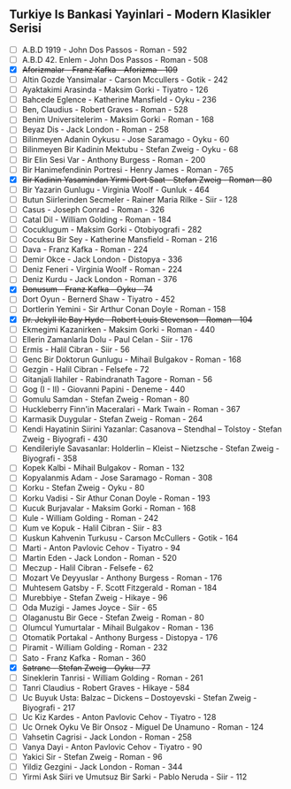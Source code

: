 ## Turkiye Is Bankasi Yayinlari - Modern Klasikler Serisi

* [ ] A.B.D 1919 - John Dos Passos - Roman - 592
* [ ] A.B.D 42. Enlem - John Dos Passos - Roman - 508
* [x] ~~Aforizmalar - Franz Kafka - Aforizma - 109~~
* [ ] Altin Gozde Yansimalar - Carson Mccullers - Gotik - 242
* [ ] Ayaktakimi Arasinda - Maksim Gorki - Tiyatro - 126
* [ ] Bahcede Eglence - Katherine Mansfield - Oyku - 236
* [ ] Ben, Claudius - Robert Graves - Roman - 528
* [ ] Benim Universitelerim - Maksim Gorki - Roman - 168
* [ ] Beyaz Dis - Jack London - Roman - 258
* [ ] Bilinmeyen Adanin Oykusu - Jose Saramago - Oyku - 60
* [ ] Bilinmeyen Bir Kadinin Mektubu - Stefan Zweig - Oyku - 68
* [ ] Bir Elin Sesi Var - Anthony Burgess - Roman - 200
* [ ] Bir Hanimefendinin Portresi - Henry James - Roman - 765
* [x] ~~Bir Kadinin Yasamindan Yirmi Dort Saat - Stefan Zweig - Roman - 80~~
* [ ] Bir Yazarin Gunlugu - Virginia Woolf - Gunluk - 464
* [ ] Butun Siirlerinden Secmeler - Rainer Maria Rilke - Siir - 128
* [ ] Casus - Joseph Conrad - Roman - 326
* [ ] Catal Dil - William Golding - Roman - 184
* [ ] Cocuklugum - Maksim Gorki - Otobiyografi - 282
* [ ] Cocuksu Bir Sey - Katherine Mansfield - Roman - 216
* [ ] Dava - Franz Kafka - Roman - 224
* [ ] Demir Okce - Jack London - Distopya - 336
* [ ] Deniz Feneri - Virginia Woolf - Roman - 224
* [ ] Deniz Kurdu - Jack London - Roman - 376
* [x] ~~Donusum - Franz Kafka - Oyku - 74~~
* [ ] Dort Oyun - Bernerd Shaw - Tiyatro - 452
* [ ] Dortlerin Yemini - Sir Arthur Conan Doyle - Roman - 158
* [x] ~~Dr. Jekyll ile Bay Hyde - Robert Louis Stevenson - Roman - 104~~
* [ ] Ekmegimi Kazanirken - Maksim Gorki - Roman - 440
* [ ] Ellerin Zamanlarla Dolu - Paul Celan - Siir - 176
* [ ] Ermis - Halil Cibran - Siir - 56
* [ ] Genc Bir Doktorun Gunlugu - Mihail Bulgakov - Roman - 168
* [ ] Gezgin - Halil Cibran - Felsefe - 72
* [ ] Gitanjali Ilahiler - Rabindranath Tagore - Roman - 56
* [ ] Gog (I - II) - Giovanni Papini - Deneme - 440
* [ ] Gomulu Samdan - Stefan Zweig - Roman - 80
* [ ] Huckleberry Finn'in Maceralari - Mark Twain - Roman - 367
* [ ] Karmasik Duygular - Stefan Zweig - Roman - 264
* [ ] Kendi Hayatinin Siirini Yazanlar: Casanova – Stendhal – Tolstoy - Stefan Zweig - Biyografi - 430
* [ ] Kendileriyle Savasanlar: Holderlin – Kleist – Nietzsche - Stefan Zweig - Biyografi - 358
* [ ] Kopek Kalbi - Mihail Bulgakov - Roman - 132
* [ ] Kopyalanmis Adam - Jose Saramago - Roman - 308
* [ ] Korku - Stefan Zweig - Oyku - 80
* [ ] Korku Vadisi - Sir Athur Conan Doyle - Roman - 193
* [ ] Kucuk Burjavalar - Maksim Gorki - Roman - 168
* [ ] Kule - William Golding - Roman - 242
* [ ] Kum ve Kopuk - Halil Cibran - Siir - 83
* [ ] Kuskun Kahvenin Turkusu - Carson McCullers - Gotik - 164
* [ ] Marti - Anton Pavlovic Cehov - Tiyatro - 94
* [ ] Martin Eden - Jack London - Roman - 520
* [ ] Meczup - Halil Cibran - Felsefe - 62
* [ ] Mozart Ve Deyyuslar - Anthony Burgess - Roman - 176
* [ ] Muhtesem Gatsby - F. Scott Fitzgerald - Roman - 184
* [ ] Murebbiye - Stefan Zweig - Hikaye - 96
* [ ] Oda Muzigi - James Joyce - Siir - 65
* [ ] Olaganustu Bir Gece - Stefan Zweig - Roman - 80
* [ ] Olumcul Yumurtalar - Mihail Bulgakov - Roman - 136
* [ ] Otomatik Portakal - Anthony Burgess - Distopya - 176
* [ ] Piramit - William Golding - Roman - 232
* [ ] Sato - Franz Kafka - Roman - 360
* [x] ~~Satranc - Stefan Zweig - Oyku - 77~~
* [ ] Sineklerin Tanrisi - William Golding - Roman - 261
* [ ] Tanri Claudius - Robert Graves - Hikaye - 584
* [ ] Uc Buyuk Usta: Balzac – Dickens – Dostoyevski - Stefan Zweig - Biyografi - 217
* [ ] Uc Kiz Kardes - Anton Pavlovic Cehov - Tiyatro - 128
* [ ] Uc Ornek Oyku Ve Bir Onsoz - Miguel De Unamuno - Roman - 124
* [ ] Vahsetin Cagrisi - Jack London - Roman - 258
* [ ] Vanya Dayi - Anton Pavlovic Cehov - Tiyatro - 90
* [ ] Yakici Sir - Stefan Zweig - Roman - 96
* [ ] Yildiz Gezgini - Jack London - Roman - 344
* [ ] Yirmi Ask Siiri ve Umutsuz Bir Sarki - Pablo Neruda - Siir - 112
